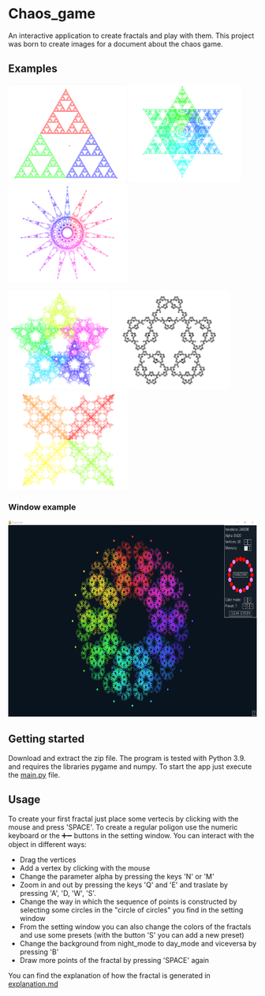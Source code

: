# Chaos_game
An interactive application to create fractals and play with them.
This project was born to create images for a document about the chaos game.

## Examples
<img src="/images/sierp_white.png" height="200"></img>
<img src="/images/6_Biter_white.png" height="200"></img>
<img src="/images/15_star_white.png" height="200"></img>

<img src="/images/5H2BigIter.png" height="200"></img>
<img src="/images/5black&white.png" height="200"></img>
<img src="/images/4M2_Biter_white.png" height="200"></img>


### Window example
<img src="/images/window_example.png" height="400">

## Getting started
Download and extract the zip file.
The program is  tested with Python 3.9. and requires the libraries pygame and numpy.
To start the app just execute the [main.py](https://github.com/daviBera/Chaos_game/blob/main/main.py) file.

## Usage
To create your first fractal just place some vertecis by clicking with the mouse and press 'SPACE'.
To create a regular poligon use the numeric keyboard or the ➕➖ buttons in the setting window.
You can interact with the object in different ways:
- Drag the vertices
- Add a vertex by clicking with the mouse
- Change the parameter alpha by pressing the keys 'N' or 'M'
- Zoom in and out by pressing the keys 'Q' and 'E' and traslate by pressing 'A', 'D, 'W', 'S'.
- Change the way in which the sequence of points is constructed by selecting some circles in the "circle of circles" you find in the setting window
- From the setting window you can also change the colors of the fractals and use some presets (with the button 'S' you can add a new preset)
- Change the background from night_mode to day_mode and viceversa by pressing 'B'
- Draw more points of the fractal by pressing 'SPACE' again

You can find the explanation of how the fractal is generated in [explanation.md](https://github.com/daviBera/Chaos_game/blob/main/expalnation.md)
